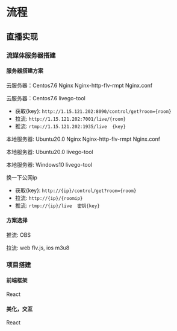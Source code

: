 # 流程

## 直播实现

### 流媒体服务器搭建

#### 服务器搭建方案

云服务器：Centos7.6 Nginx Nginx-http-flv-rmpt Nginx.conf

云服务器：Centos7.6 livego-tool

- 获取{key}:  `http://1.15.121.202:8090/control/get?room={room}`
- 拉流:       `http://1.15.121.202:7001/live/{room}`
- 推流:       `rtmp://1.15.121.202:1935/live  {key}`

本地服务器: Ubuntu20.0 Nginx Nginx-http-flv-rmpt Nginx.conf

本地服务器: Ubuntu20.0 livego-tool

本地服务器: Windows10 livego-tool

换一下公网ip

- 获取{key}:  `http://{ip}/control/get?room={room}`
- 拉流:       `http://{ip}/{roomip}`
- 推流:       `rtmp://{ip}/live  密钥{key}`

#### 方案选择

推流: OBS

拉流: web flv.js, ios m3u8

### 项目搭建

#### 前端框架

React

#### 美化，交互

React
